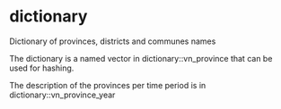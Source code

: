 # dictionary
Dictionary of provinces, districts and communes names

The dictionary is a named vector in dictionary::vn_province that can be used for hashing.

The description of the provinces per time period is in dictionary::vn_province_year
